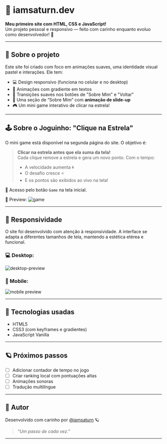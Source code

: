 # 🌠 iamsaturn.dev

**Meu primeiro site com HTML, CSS e JavaScript!**  
Um projeto pessoal e responsivo — feito com carinho enquanto evoluo como desenvolvedor! 💜

---

## 🌌 Sobre o projeto

Este site foi criado com foco em animações suaves, uma identidade visual pastel e interações. Ele tem:

- 💻 Design responsivo (funciona no celular e no desktop)
- 🎨 Animações com gradiente em textos
- 🌈 Transições suaves nos botões de "Sobre Mim" e "Voltar"
- 🌠 Uma seção de “Sobre Mim” com **animação de slide-up**
- 🎮 Um mini game interativo de clicar na estrela!

---

## 🕹️ Sobre o Joguinho: "Clique na Estrela"

O mini game está disponível na segunda página do site. O objetivo é:

> **Clicar na estrela antes que ela suma da tela!**  
> Cada clique remove a estrela e gera um novo ponto. Com o tempo:
> - A velocidade aumenta 🌀  
> - O desafio cresce ⭐  
> - E os pontos são exibidos ao vivo na tela!

🔗 Acesso pelo botão `Game` na tela inicial.

📸 Preview:
![game](./preview/game-preview.gif)

---

## 📱 Responsividade

O site foi desenvolvido com atenção à responsividade. A interface se adapta a diferentes tamanhos de tela, mantendo a estética etérea e funcional.

### 💻 Desktop:
![desktop-preview](https://github.com/user-attachments/assets/6508a8b5-322a-4b91-924f-c0bd1511ed84)


### 📱 Mobile:
![mobile preview](./mobile-preview.png)

---

## 🚀 Tecnologias usadas

- HTML5
- CSS3 (com keyframes e gradientes)
- JavaScript Vanilla

---

## 🪐 Próximos passos

- [ ] Adicionar contador de tempo no jogo
- [ ] Criar ranking local com pontuações altas
- [ ] Animações sonoras
- [ ] Tradução multilíngue

---

## 🌟 Autor

Desenvolvido com carinho por [@iamsaturn](https://github.com/iamsaturn) 🪐  
> _“Um passo de cada vez.”_

---
